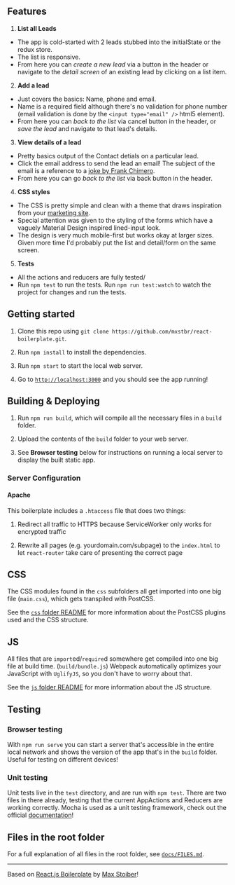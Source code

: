 

## Features

1. **List all Leads**
  * The app is cold-started with 2 leads stubbed into the initialState or the redux store.
  * The list is responsive.
  * From here you can *create a new lead* via a button in the header or navigate to the *detail screen* of an existing lead by clicking on a list item.
2. **Add a lead**
  * Just covers the basics: Name, phone and email.
  * Name is a required field although there's no validation for phone number (email validation is done by the `<input type="email" />` html5 element).
  * From here you can *back to the list* via cancel button in the header, or *save the lead* and navigate to that lead's details.
3. **View details of a lead**
  * Pretty basics output of the Contact detials on a particular lead.
  * Click the email address to send the lead an email! The subject of the email is a reference to a [joke by Frank Chimero](http://www.frankchimero.com/writing/new-yorker/).
  * From here you can go *back to the list* via back button in the header.
4. **CSS styles**
  * The CSS is pretty simple and clean with a theme that draws inspiration from your [marketing site](http://www.shopify.com/).
  * Special attention was given to the styling of the forms which have a vaguely Material Design inspired lined-input look.
  * The design is very much mobile-first but works okay at larger sizes. Given more time I'd probably put the list and detail/form on the same screen.
5. **Tests**
  * All the actions and reducers are fully tested/
  * Run `npm test` to run the tests. Run `npm run test:watch` to watch the project for changes and run the tests.


## Getting started

1. Clone this repo using `git clone https://github.com/mxstbr/react-boilerplate.git`.

2. Run `npm install` to install the dependencies.

3. Run `npm start` to start the local web server.

4. Go to [`http://localhost:3000`](http://localhost:3000) and you should see the app running!

## Building & Deploying

1. Run `npm run build`, which will compile all the necessary files in a `build` folder.

2. Upload the contents of the `build` folder to your web server.

3. See **Browser testing** below for instructions on running a local server to display the built static app.

### Server Configuration

#### Apache

This boilerplate includes a `.htaccess` file that does two things:

1. Redirect all traffic to HTTPS because ServiceWorker only works for encrypted traffic

2. Rewrite all pages (e.g. yourdomain.com/subpage) to the `index.html` to let `react-router` take care of presenting the correct page

## CSS

The CSS modules found in the `css` subfolders all get imported into one big file (`main.css`), which gets transpiled with PostCSS.

See the [`css` folder README](css/README.md) for more information about the PostCSS plugins used and the CSS structure.

## JS

All files that are `import`ed/`require`d somewhere get compiled into one big file at build time. (`build/bundle.js`) Webpack automatically optimizes your JavaScript with `UglifyJS`, so you don't have to worry about that.

See the [`js` folder README](js/README.md) for more information about the JS structure.

## Testing

### Browser testing

With `npm run serve` you can start a server that's accessible in the entire local network and shows the version of the app that's in the `build` folder. Useful for testing on different devices!

### Unit testing

Unit tests live in the `test` directory, and are run with `npm test`. There are two files in there already, testing that the current AppActions and Reducers are working correctly. Mocha is used as a unit testing framework, check out the official [documentation](http://mochajs.org)!

## Files in the root folder

For a full explanation of all files in the root folder, see [`docs/FILES.md`](docs/FILES.md).

-----

Based on [React.js Boilerplate](https://github.com/mxstbr/react-boilerplate/) by [Max Stoiber](https://twitter.com/mxstbr)!
